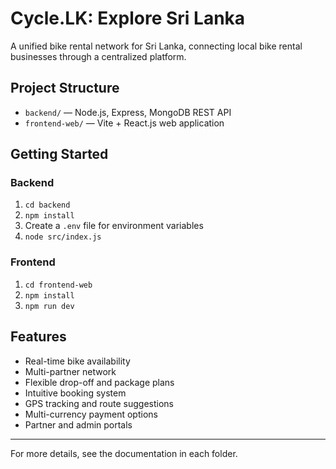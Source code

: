 # Cycle.LK: Explore Sri Lanka

A unified bike rental network for Sri Lanka, connecting local bike rental businesses through a centralized platform.

## Project Structure
- `backend/` — Node.js, Express, MongoDB REST API
- `frontend-web/` — Vite + React.js web application

## Getting Started

### Backend
1. `cd backend`
2. `npm install`
3. Create a `.env` file for environment variables
4. `node src/index.js`

### Frontend
1. `cd frontend-web`
2. `npm install`
3. `npm run dev`

## Features
- Real-time bike availability
- Multi-partner network
- Flexible drop-off and package plans
- Intuitive booking system
- GPS tracking and route suggestions
- Multi-currency payment options
- Partner and admin portals

---

For more details, see the documentation in each folder.
